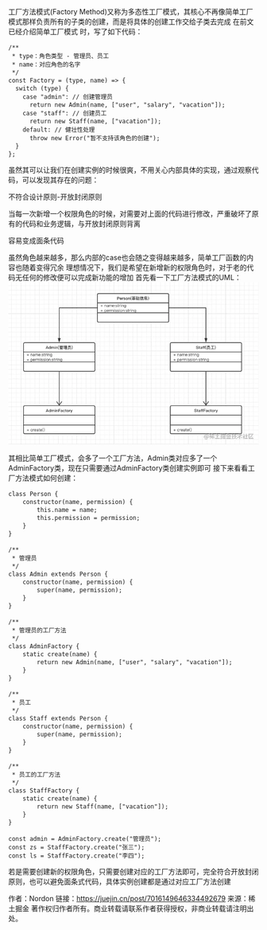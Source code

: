 工厂方法模式(Factory Method)又称为多态性工厂模式，其核心不再像简单工厂模式那样负责所有的子类的创建，而是将具体的创建工作交给子类去完成
在前文已经介绍简单工厂模式 时，写了如下代码：
```
/**
 * type：角色类型 - 管理员、员工
 * name：对应角色的名字
 */
const Factory = (type, name) => {
  switch (type) {
    case "admin": // 创建管理员
      return new Admin(name, ["user", "salary", "vacation"]);
    case "staff": // 创建员工
      return new Staff(name, ["vacation"]);
    default: // 健壮性处理
      throw new Error("暂不支持该角色的创建");
  }
};
```
虽然其可以让我们在创建实例的时候很爽，不用关心内部具体的实现，通过观察代码，可以发现其存在的问题：

不符合设计原则-开放封闭原则

当每一次新增一个权限角色的时候，对需要对上面的代码进行修改，严重破坏了原有的代码和业务逻辑，与开放封闭原则背离

容易变成面条代码

虽然角色越来越多，那么内部的case也会随之变得越来越多，简单工厂函数的内容也随着变得冗余
理想情况下，我们是希望在新增新的权限角色时，对于老的代码无任何的修改便可以完成新功能的增加
首先看一下工厂方法模式的UML：
<img src="./imgs/1.webp"/>

其相比简单工厂模式，会多了一个工厂方法，Admin类对应多了一个AdminFactory类，现在只需要通过AdminFactory类创建实例即可
接下来看看工厂方法模式如何创建：
```
class Person {
    constructor(name, permission) {
        this.name = name;
        this.permission = permission;
    }
}

/**
 * 管理员
 */
class Admin extends Person {
    constructor(name, permission) {
        super(name, permission);
    }
}

/**
 * 管理员的工厂方法
 */
class AdminFactory {
    static create(name) {
        return new Admin(name, ["user", "salary", "vacation"]);
    }
}

/**
 * 员工
 */
class Staff extends Person {
    constructor(name, permission) {
        super(name, permission);
    }
}

/**
 * 员工的工厂方法
 */
class StaffFactory {
    static create(name) {
        return new Staff(name, ["vacation"]);
    }
}

const admin = AdminFactory.create("管理员");
const zs = StaffFactory.create("张三");
const ls = StaffFactory.create("李四");
```
若是需要创建新的权限角色，只需要创建对应的工厂方法即可，完全符合开放封闭原则，也可以避免面条式代码，具体实例创建都是通过对应工厂方法创建

作者：Nordon
链接：https://juejin.cn/post/7016149646334492679
来源：稀土掘金
著作权归作者所有。商业转载请联系作者获得授权，非商业转载请注明出处。